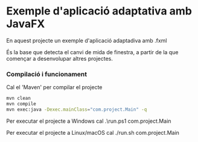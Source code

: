 # Exemple d'aplicació adaptativa amb JavaFX #

En aquest projecte un exemple d'aplicació adaptadiva amb .fxml

És la base que detecta el canvi de mida de finestra, a partir de la que començar a desenvolupar altres projectes.

### Compilació i funcionament ###

Cal el 'Maven' per compilar el projecte
```bash
mvn clean
mvn compile
mvn exec:java -Dexec.mainClass="com.project.Main" -q
```

Per executar el projecte a Windows cal
.\run.ps1 com.project.Main

Per executar el projecte a Linux/macOS cal
./run.sh com.project.Main

